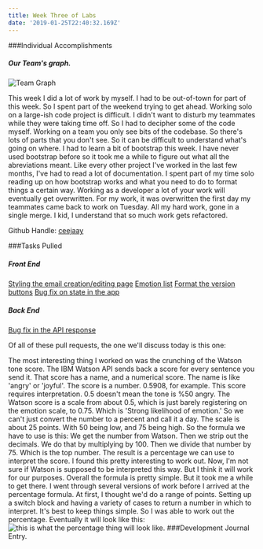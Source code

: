 ```yaml
---
title: Week Three of Labs
date: '2019-01-25T22:40:32.169Z'
---
```




###Individual Accomplishments



##### Our Team's graph.
![Team Graph](graph_image.png)

This week I did a lot of work by myself. I had to be out-of-town for part of this week. So I spent part of the weekend trying to get ahead. Working solo on a large-ish code project is difficult.  I didn't want to disturb my teammates while they were taking time off. So I had to decipher some of the code myself. Working on a team you only see bits of the codebase. So there's lots of parts that you don't see. So it can be difficult to understand what's going on where.
  I had to learn a bit of bootstrap this week. I have never used bootstrap before so it took me a while to figure out what all the abreviations meant. Like every other project I've worked in the last few months, I've had to read a lot of documentation. I spent part of my time solo reading up on how bootstrap works and what you need to do to format things a certain way.
  Working as a developer a lot of your work will eventually get overwritten. For my work, it was overwritten the first day my teammates came back to work on Tuesday. All my hard work, gone in a single merge. I kid, I understand that so much work gets refactored.


Github Handle: [ceejaay](https://github.com/ceejaay)

###Tasks Pulled 

##### Front End
  [Styling the email creation/editing page](https://github.com/Lambda-School-Labs/dont-send-that-email/pull/59)
  [Emotion list](https://github.com/Lambda-School-Labs/dont-send-that-email/pull/61)
  [Format the version buttons](https://github.com/Lambda-School-Labs/dont-send-that-email/pull/62)
  [Bug fix on state in the app ](https://github.com/Lambda-School-Labs/dont-send-that-email/pull/58)

##### Back End
  [Bug fix in the API response](https://github.com/Lambda-School-Labs/dont-send-that-email/pull/60)


Of all of these pull requests, the one we'll discuss today is this one:

  The most interesting thing I worked on was the crunching of the Watson tone score. The IBM Watson API sends back a score for every sentence you send it. That score has a name, and a numerical score. The name is like 'angry' or 'joyful'. The score is a number. 0.5908, for example. This score requires interpretation. 0.5 doesn't mean the tone is %50 angry. The Watson score is a scale from about 0.5, which is just barely registering on the emotion scale, to 0.75. Which is 'Strong likelihood of emotion.' So we can't just convert the number to a percent and call it a day. 
  The scale is about 25 points. With 50 being low, and 75 being high. So the formula we have to use is this: We get the number from Watson. Then we strip out the decimals. We do that by multiplying by 100. Then we divide that number by 75. Which is the top number. The result is a percentage we can use to interpret the score.
  I found this pretty interesting to work out. Now, I'm not sure if Watson is supposed to be interpreted this way. But I think it will work for our purposes. Overall the formula is pretty simple. But it took me a while to get there. I went through several versions of work before I arrived at the percentage formula. At first, I thought we'd do a range of points. Setting up a switch block and having a variety of cases to return a number in which to interpret. It's best to keep things simple. So I was able to work out the percentage. Eventually it will look like this: ![this is what the percentage thing will look like.](percentage_numbers.png)
###Development Journal Entry.

